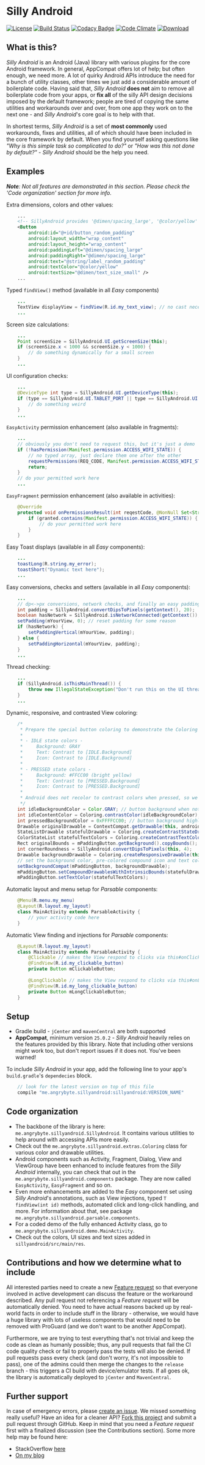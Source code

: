 Silly Android
=============
[![License](https://img.shields.io/badge/License-Apache%202.0-blue.svg)](https://opensource.org/licenses/Apache-2.0)
[![Build Status](https://travis-ci.org/milosmns/silly-android.svg?branch=master)](https://travis-ci.org/milosmns/silly-android)
[![Codacy Badge](https://api.codacy.com/project/badge/Grade/1efe7dca11024c14811e6012f0d3ae0a)](https://www.codacy.com/app/milosmns/silly-android)
[![Code Climate](https://codeclimate.com/github/milosmns/silly-android/badges/gpa.svg)](https://codeclimate.com/github/milosmns/silly-android)
[![Download](https://api.bintray.com/packages/milosmns/maven/sillyandroid/images/download.svg)](https://bintray.com/milosmns/maven/sillyandroid/_latestVersion)

What is this?
-------------
_Silly Android_ is an Android (Java) library with various plugins for the core Android framework. In general, AppCompat offers lot of help; but often enough, we need more. A lot of quirky Android APIs introduce the need for a bunch of utility classes, other times we just add a considerable amount of boilerplate code. Having said that, _Silly Android_ **does not** aim to remove all boilerplate code from your apps, or **fix all** of the silly API design decisions imposed by the default framework; people are tired of copying the same utilities and workarounds over and over, from one app they work on to the next one - and _Silly Android_'s core goal is to help with that.

In shortest terms, _Silly Android_ is a set of **most commonly** used workarounds, fixes and utilities, all of which should have been included in the core framework by default. When you find yourself asking questions like _"Why is this simple task so complicated to do?"_ or _"How was this not done by default?"_ - _Silly Android_ should be the help you need.

Examples
--------
_**Note**: Not all features are demonstrated in this section. Please check the 'Code organization' section for more info._

Extra dimensions, colors and other values:
```xml
    ...
    <!-- SillyAndroid provides '@dimen/spacing_large', '@color/yellow' and '@dimen/text_size_small' values -->
    <Button
        android:id="@+id/button_random_padding"
        android:layout_width="wrap_content"
        android:layout_height="wrap_content"
        android:paddingLeft="@dimen/spacing_large"
        android:paddingRight="@dimen/spacing_large"
        android:text="@string/label_random_padding"
        android:textColor="@color/yellow"
        android:textSize="@dimen/text_size_small" />
    ...
```
Typed `findView()` method (available in all _Easy_ components)
```java
    ...
    TextView displayView = findView(R.id.my_text_view); // no cast necessary!
    ...
```
Screen size calculations:
```java
    ...
    Point screenSize = SillyAndroid.UI.getScreenSize(this);
    if (screenSize.x < 1000 && screenSize.y < 1000) {
        // do something dynamically for a small screen
    }
    ...
```
UI configuration checks:
```java
    ...
    @DeviceType int type = SillyAndroid.UI.getDeviceType(this);
    if (type == SillyAndroid.UI.TABLET_PORT || type == SillyAndroid.UI.PHONE_LAND) {
        // do something weird
    }
    ...
```
`EasyActivity` permission enhancement (also available in fragments):
```java
    ...
    // obviously you don't need to request this, but it's just a demo
    if (!hasPermission(Manifest.permission.ACCESS_WIFI_STATE)) {
        // no typed array, just declare them one after the other
        requestPermissions(REQ_CODE, Manifest.permission.ACCESS_WIFI_STATE); 
        return;
    }
    // do your permitted work here
    ...
```
`EasyFragment` permission enhancement (also available in activities):
```java
    @Override
    protected void onPermissionsResult(int reqestCode, @NonNull Set<String> granted, @NonNull Set<String> denied) {
        if (granted.contains(Manifest.permission.ACCESS_WIFI_STATE)) {
            // do your permitted work here
        }
    }
```
Easy Toast displays (available in all _Easy_ components):
```java
    ...
    toastLong(R.string.my_error);
    toastShort("Dynamic text here");
    ...
```
Easy conversions, checks and setters (available in all _Easy_ components):
```java
    ...
    // dp<->px conversions, network checks, and finally an easy padding setter
    int padding = SillyAndroid.convertDipsToPixels(getContext(), 20);
    boolean hasNetwork = SillyAndroid.isNetworkConnected(getContext());
    setPadding(mYourView, 0); // reset padding for some reason
    if (hasNetwork) {
        setPaddingVertical(mYourView, padding);
    } else {
        setPaddingHorizontal(mYourView, padding);
    }
    ...
```
Thread checking:
```java
    ...
    if (SillyAndroid.isThisMainThread()) {
        throw new IllegalStateException("Don't run this on the UI thread");
    }
    ...
```
Dynamic, responsive, and contrasted View coloring:
```java
    /*
     * Prepare the special button coloring to demonstrate the Coloring class (you would have something like this happen generically in real apps):
     *
     * - IDLE state colors -
     *     Background: GRAY
     *     Text: Contrast to [IDLE.Background]
     *     Icon: Contrast to [IDLE.Background]
     *
     * - PRESSED state colors -
     *     Background: #FFCC00 (bright yellow)
     *     Text: Contrast to [PRESSED.Background]
     *     Icon: Contrast to [PRESSED.Background]
     *
     * Android does not recolor to contrast colors when pressed, so we're doing that manually below.
     */
    int idleBackgroundColor = Color.GRAY; // button background when not pressed
    int idleContentColor = Coloring.contrastColor(idleBackgroundColor); // text and icon color when not pressed (need them to be always legible)
    int pressedBackgroundColor = 0xFFFFCC00; // button background highlight color when pressed
    Drawable originalDrawable = ContextCompat.getDrawable(this, android.R.drawable.star_big_on); // load a random icon from android
    StateListDrawable statefulDrawable = Coloring.createContrastStateDrawable(this, idleContentColor, pressedBackgroundColor, true, originalDrawable);
    ColorStateList statefulTextColors = Coloring.createContrastTextColors(idleContentColor, pressedBackgroundColor);
    Rect originalBounds = mPaddingButton.getBackground().copyBounds(); // copy original drawable's bounds so that the ripple is bordered
    int cornerRoundness = SillyAndroid.convertDipsToPixels(this, 4);
    Drawable backgroundDrawable = Coloring.createResponsiveDrawable(this, idleBackgroundColor, pressedBackgroundColor, idleBackgroundColor, true, cornerRoundness, originalBounds);
    // set the background color, pre-colored compound icon and text colors
    setBackgroundCompat(mPaddingButton, backgroundDrawable);
    mPaddingButton.setCompoundDrawablesWithIntrinsicBounds(statefulDrawable, null, null, null);
    mPaddingButton.setTextColor(statefulTextColors);
```
Automatic layout and menu setup for _Parsable_ components:
```java
    @Menu(R.menu.my_menu)
    @Layout(R.layout.my_layout)
    class MainActivity extends ParsableActivity {
        // your activity code here
    }
```
Automatic View finding and injections for _Parsable_ components:
```java
    @Layout(R.layout.my_layout)
    class MainActivity extends ParsableActivity {
        @Clickable // makes the View respond to clicks via this#onClick()
        @FindView(R.id.my_clickable_button)
        private Button mClickableButton;
    
        @LongClickable // makes the View respond to clicks via this#onLongClick()
        @FindView(R.id.my_long_clickable_button)
        private Button mLongClickableButton;
    }
```

Setup
-----
- Gradle build - `jCenter` and `mavenCentral` are both supported
- **AppCompat**, minimum version `25.0.2` - _Silly Android_ heavily relies on the features provided by this library. Note that including other versions might work too, but don't report issues if it does not. You've been warned! 

To include _Silly Android_ in your app, add the following line to your app's `build.gradle`'s `dependecies` block.
```gradle
    // look for the latest version on top of this file
    compile "me.angrybyte.sillyandroid:sillyandroid:VERSION_NAME" 
```

Code organization
-----------------

- The backbone of the library is here: `me.angrybyte.sillyandroid.SillyAndroid`. It contains various utilities to help around with accessing APIs more easily.
- Check out the `me.angrybyte.sillyandroid.extras.Coloring` class for various color and drawable utilities.
- Android components such as Activity, Fragment, Dialog, View and ViewGroup have been enhanced to include features from the _Silly Android_ internally, you can check that out in the `me.angrybyte.sillyandroid.components` package. They are now called `EasyActivity`, `EasyFragment` and so on.
- Even more enhancements are added to the _Easy_ component set using _Silly Android_'s annotations, such as View injections, typed `T findView(int id)` methods, automated click and long-click handling, and more. For information about that, see package `me.angrybyte.sillyandroid.parsable.components`.
- For a coded demo of the fully enhanced Activity class, go to `me.angrybyte.sillyandroid.demo.MainActivity`.
- Check out the colors, UI sizes and text sizes added in `sillyandroid/src/main/res`.

Contributions and how we determine what to include
--------------------------------------------------
All interested parties need to create a new [Feature request](https://github.com/milosmns/silly-android/issues/new) so that everyone involved in active development can discuss the feature or the workaround described. Any pull request not referencing a _Feature request_ will be automatically denied. You need to have actual reasons backed up by real-world facts in order to include stuff in the library - otherwise, we would have a huge library with lots of useless components that would need to be removed with ProGuard (and we don't want to be another AppCompat).

Furthermore, we are trying to test everything that's not trivial and keep the code as clean as humanly possible; thus, any pull requests that fail the CI code quality check or fail to properly pass the tests will also be denied. If pull requests pass every check (and don't worry, it's not impossible to pass), one of the admins could then merge the changes to the `release` branch - this triggers a CI build with device/emulator tests. If all goes ok, the library is automatically deployed to `jCenter` and `MavenCentral`.

Further support
---------------
In case of emergency errors, please [create an issue](https://github.com/milosmns/silly-android/issues/new).
We missed something really useful? Have an idea for a cleaner API? [Fork this project](https://github.com/milosmns/silly-android/fork) and submit a pull request through GitHub. Keep in mind that you need a _Feature request_ first with a finalized discussion (see the Contributions section).
Some more help may be found here:
- StackOverflow [here](http://stackoverflow.com/questions/tagged/silly-android)
- [On my blog](http://angrybyte.me)
